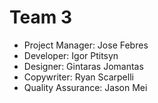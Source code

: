 Team 3
=====
- Project Manager: Jose Febres
- Developer: Igor Ptitsyn
- Designer: Gintaras Jomantas
- Copywriter: Ryan Scarpelli
- Quality Assurance: Jason Mei
